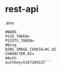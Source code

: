 # rest-api

.env
```
#BARD
PSID_TOKEN=
PSIDTS_TOKEN=
#Bing
BING_IMAGE_COOKIE=#C.AI
CHARACTER_AI=
#Auth
authkey=5167289137```
